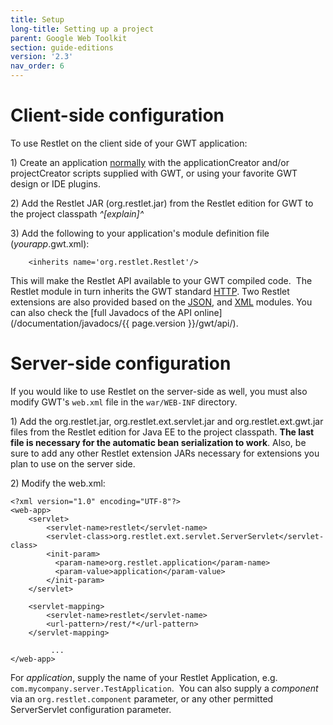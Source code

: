 ```yaml
---
title: Setup
long-title: Setting up a project
parent: Google Web Toolkit
section: guide-editions
version: '2.3'
nav_order: 6
---
```

# Client-side configuration

To use Restlet on the client side of your GWT application:

​1) Create an application
[normally](http://code.google.com/webtoolkit/gettingstarted.html)
with the applicationCreator and/or projectCreator scripts supplied with
GWT, or using your favorite GWT design or IDE plugins.

​2) Add the Restlet JAR (org.restlet.jar) from the Restlet edition for
GWT to the project classpath *^[explain]^*

​3) Add the following to your application's module definition file
(*yourapp*.gwt.xml):

<pre class="language-markup"><code class="language-markup">    &lt;inherits name=&apos;org.restlet.Restlet&apos;/&gt;
</code></pre>

This will make the Restlet API available to your GWT compiled code.  The
Restlet module in turn inherits the GWT standard
[HTTP](http://google-web-toolkit.googlecode.com/svn/javadoc/2.0/com/google/gwt/http/client/package-summary.html).
Two Restlet extensions are also provided based on
the [JSON](http://google-web-toolkit.googlecode.com/svn/javadoc/2.0/com/google/gwt/json/client/package-summary.html),
and
[XML](http://google-web-toolkit.googlecode.com/svn/javadoc/2.0/com/google/gwt/xml/client/package-summary.html)
modules. You can also check the [full Javadocs of the API
online](/documentation/javadocs/{{ page.version }}/gwt/api/).

# Server-side configuration

If you would like to use Restlet on the server-side as well, you must
also modify GWT's `web.xml` file in the `war/WEB-INF` directory. 

​1) Add the org.restlet.jar, org.restlet.ext.servlet.jar and
org.restlet.ext.gwt.jar files from the Restlet edition for Java EE to
the project classpath. **The last file is necessary for the automatic
bean serialization to work**. Also, be sure to add any other Restlet
extension JARs necessary for extensions you plan to use on the server
side.

​2) Modify the web.xml:

<pre class="language-markup"><code class="language-markup">&lt;?xml version=&quot;1.0&quot; encoding=&quot;UTF-8&quot;?&gt;
&lt;web-app&gt;
    &lt;servlet&gt;
        &lt;servlet-name&gt;restlet&lt;/servlet-name&gt;
        &lt;servlet-class&gt;org.restlet.ext.servlet.ServerServlet&lt;/servlet-class&gt;
        &lt;init-param&gt;
          &lt;param-name&gt;org.restlet.application&lt;/param-name&gt;
          &lt;param-value&gt;application&lt;/param-value&gt;
        &lt;/init-param&gt;
    &lt;/servlet&gt;

    &lt;servlet-mapping&gt;
        &lt;servlet-name&gt;restlet&lt;/servlet-name&gt;
        &lt;url-pattern&gt;/rest/*&lt;/url-pattern&gt;
    &lt;/servlet-mapping&gt;

         ...
&lt;/web-app&gt;
</code></pre>

For *application*, supply the name of your Restlet Application, e.g.
`com.mycompany.server.TestApplication`.  You can also supply a
*component* via an `org.restlet.component` parameter, or any other
permitted ServerServlet configuration parameter.
